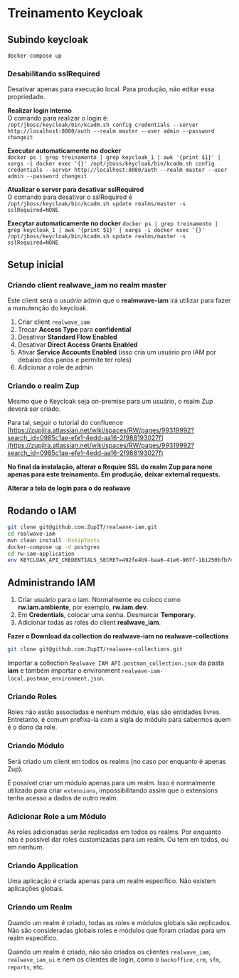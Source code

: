 # Treinamento Keycloak

## Subindo keycloak
`docker-compose up`

### Desabilitando sslRequired
Desativar apenas para execução local. Para produção, não editar essa propriedade.

**Realizar login interno**  
O comando para realizar o login é:  
`/opt/jboss/keycloak/bin/kcadm.sh config credentials --server http://localhost:8080/auth --realm master --user admin --password changeit`

**Executar automaticamente no docker**  
`docker ps | grep treinamento | grep keycloak_1 | awk '{print $1}' | xargs -i docker exec '{}' /opt/jboss/keycloak/bin/kcadm.sh config credentials --server http://localhost:8080/auth --realm master --user admin --password changeit`

**Atualizar o server para desativar sslRequired**  
O comando para desativar o sslRequired é  
`/opt/jboss/keycloak/bin/kcadm.sh update realms/master -s sslRequired=NONE`  

**Execytar automaticamente no docker**
`docker ps | grep treinamento | grep keycloak_1 | awk '{print $1}' | xargs -i docker exec '{}' /opt/jboss/keycloak/bin/kcadm.sh update realms/master -s sslRequired=NONE`

## Setup inicial
### Criando client realwave_iam no realm master
Este client será o _usuário_ admin que o **realmwave-iam** irá utilizar para fazer a manutenção do keycloak.

1. Criar client `realwave_iam`
2. Trocar **Access Type** para **confidential**
3. Desativar **Standard Flow Enabled**
4. Desativar **Direct Access Grants Enabled**
5. Ativar **Service Accounts Enabled** (isso cria um usuário pro IAM por debaixo dos panos e permite ter roles)
6. Adicionar a role de admin

### Criando o realm Zup
Mesmo que o Keycloak seja on-premise para um usuário, o realm Zup deverá ser criado.

Para tal, seguir o tutorial do confluence [https://zupjira.atlassian.net/wiki/spaces/RW/pages/99319992?search_id=0985c1ae-efe1-4edd-aa16-2f988193027f](https://zupjira.atlassian.net/wiki/spaces/RW/pages/99319992?search_id=0985c1ae-efe1-4edd-aa16-2f988193027f)  

**No final da instalação, alterar o Require SSL do realm Zup para none apenas para este treinamento. Em produção, deixar external requests.**  

**Alterar a tela de login para o do realwave**  

## Rodando o IAM
```bash
git clone git@github.com:ZupIT/realwave-iam.git
cd realwave-iam
mvn clean install -DskipTests
docker-compose up -d postgres
cd rw-iam-application
env KEYCLOAK_API_CREDENTIALS_SECRET=492fe4b9-baa6-41e6-907f-1b1250bfb7c2 KEYCLOAK_CREDENTIALS_SECRET=8ac39395-7b01-49c0-aec8-935b58f14ac8 java -jar target/rw-iam-application.jar
```

## Administrando IAM
1. Criar usuário para o iam. Normalmente eu coloco como **rw.iam.ambiente**, por exemplo, **rw.iam.dev**.
2. Em **Credentials**, colocar uma senha. Desmarcar **Temporary**.
3. Adicionar todas as roles do client **realwave_iam**.

**Fazer o Download da collection do realwave-iam no realwave-collections**
```bash
git clone git@github.com:ZupIT/realwave-collections.git
```
Importar a collection `Realwave IAM API.postman_collection.json` da pasta **iam** e também importar o environment `realwave-iam-local.postman_environment.json`.

### Criando Roles
Roles não estão associadas e nenhum módulo, elas são entidades livres. Entretanto, é comum prefixa-la com a sigla do módulo para sabermos quem é o dono da role.

### Criando Módulo
Será criado um client em todos os realms (no caso por enquanto é apenas Zup).

É possível criar um módulo apenas para um realm. Isso é normalmente utilizado para criar `extensions`, impossibilitando assim que o extensions tenha acesso a dados de outro realm.

### Adicionar Role a um Módulo
As roles adicionadas serão replicadas em todos os realms. Por enquanto não é possível dar roles customizadas para um realm. Ou tem em todos, ou em nenhum.

### Criando Application
Uma aplicação é criada apenas para um realm específico. Não existem aplicações globais.

### Criando um Realm
Quando um realm é criado, todas as roles e módulos globais são replicados. Não são consideradas globais roles e módulos que foram criadas para um realm específico.

Quando um realm é criado, não são criados os clientes `realwave_iam`, `realwave_iam_ui` e nem os clientes de login, como o `backoffice`, `crm`, `sfm`, `reports`, etc.
